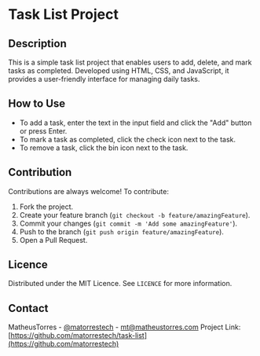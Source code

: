 # Task List Project

## Description

This is a simple task list project that enables users to add, delete, and mark tasks as completed. Developed using HTML, CSS, and JavaScript, it provides a user-friendly interface for managing daily tasks.

## How to Use

-   To add a task, enter the text in the input field and click the "Add" button or press Enter.
-   To mark a task as completed, click the check icon next to the task.
-   To remove a task, click the bin icon next to the task.

## Contribution

Contributions are always welcome! To contribute:

1. Fork the project.
2. Create your feature branch (`git checkout -b feature/amazingFeature`).
3. Commit your changes (`git commit -m 'Add some amazingFeature'`).
4. Push to the branch (`git push origin feature/amazingFeature`).
5. Open a Pull Request.

## Licence

Distributed under the MIT Licence. See `LICENCE` for more information.

## Contact

MatheusTorres - [@matorrestech](https://www.linkedin.com/in/matorrestech/) - mt@matheustorres.com
Project Link: [https://github.com/matorrestech/task-list](https://github.com/matorrestech)

